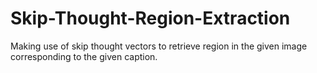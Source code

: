 # Skip-Thought-Region-Extraction
Making use of skip thought vectors to retrieve region in the given image corresponding to the given caption.
